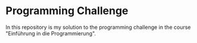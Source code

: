 # Programming Challenge 

In this repository is my solution to the programming challenge in the course "Einführung in die Programmierung".
